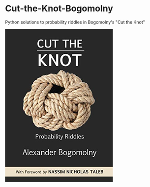 # Cut-the-Knot-Bogomolny
Python solutions to probability riddles in Bogomolny's "Cut the Knot"

<img src="cover.jpg" alt="Cover">